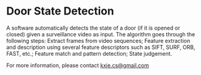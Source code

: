 # Door State Detection

A software automatically detects the state of a door (if it is opened or closed) given a surveillance video as input. The algorithm goes through the following steps: Extract frames from video sequences; Feature extraction and description using several feature descriptors such as SIFT, SURF, ORB, FAST, etc.; Feature match and pattern detection; State judgement. 


For more information, please contact [kxie.cs@gmail.com](mailto:kxie.cs@gmail.com)
